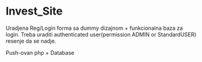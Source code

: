 # Invest_Site

Uradjena Reg/Login forma sa dummy dizajnom + funkcionalna baza za login.
Treba uraditi authenticated user(permission ADMIN or StandardUSER) resenje da se nadje.

Push-ovan php + Database
